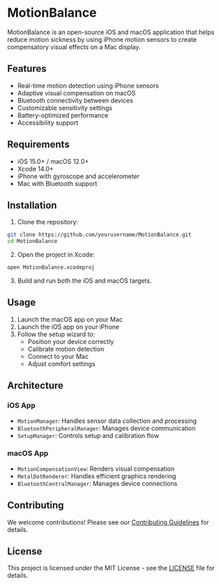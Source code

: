 # MotionBalance

MotionBalance is an open-source iOS and macOS application that helps reduce motion sickness by using iPhone motion sensors to create compensatory visual effects on a Mac display.

## Features

- Real-time motion detection using iPhone sensors
- Adaptive visual compensation on macOS
- Bluetooth connectivity between devices
- Customizable sensitivity settings
- Battery-optimized performance
- Accessibility support

## Requirements

- iOS 15.0+ / macOS 12.0+
- Xcode 14.0+
- iPhone with gyroscope and accelerometer
- Mac with Bluetooth support

## Installation

1. Clone the repository:
```bash
git clone https://github.com/yourusername/MotionBalance.git
cd MotionBalance
```

2. Open the project in Xcode:
```bash
open MotionBalance.xcodeproj
```

3. Build and run both the iOS and macOS targets.

## Usage

1. Launch the macOS app on your Mac
2. Launch the iOS app on your iPhone
3. Follow the setup wizard to:
   - Position your device correctly
   - Calibrate motion detection
   - Connect to your Mac
   - Adjust comfort settings

## Architecture

### iOS App
- `MotionManager`: Handles sensor data collection and processing
- `BluetoothPeripheralManager`: Manages device communication
- `SetupManager`: Controls setup and calibration flow

### macOS App
- `MotionCompensationView`: Renders visual compensation
- `MetalDotRenderer`: Handles efficient graphics rendering
- `BluetoothCentralManager`: Manages device connections

## Contributing

We welcome contributions! Please see our [Contributing Guidelines](CONTRIBUTING.md) for details.

## License

This project is licensed under the MIT License - see the [LICENSE](LICENSE) file for details. 